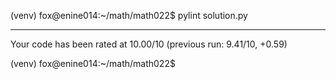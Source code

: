 (venv) fox@enine014:~/math/math022$ pylint solution.py 

-------------------------------------------------------------------
Your code has been rated at 10.00/10 (previous run: 9.41/10, +0.59)

(venv) fox@enine014:~/math/math022$ 